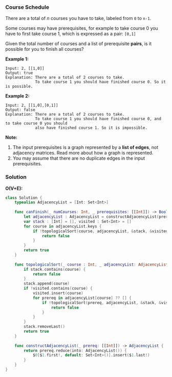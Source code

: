 
### Course Schedule

There are a total of *n* courses you have to take, labeled from `0` to `n-1`.

Some courses may have prerequisites, for example to take course 0 you have to first take course 1, which is expressed as a pair: `[0,1]`

Given the total number of courses and a list of prerequisite __pairs__, is it possible for you to finish all courses?

__Example 1:__
```
Input: 2, [[1,0]] 
Output: true
Explanation: There are a total of 2 courses to take. 
             To take course 1 you should have finished course 0. So it is possible.
```
__Example 2:__
```
Input: 2, [[1,0],[0,1]]
Output: false
Explanation: There are a total of 2 courses to take. 
             To take course 1 you should have finished course 0, and to take course 0 you should
             also have finished course 1. So it is impossible.
```
__Note:__

1. The input prerequisites is a graph represented by a __list of edges__, not adjacency matrices. Read more about how a graph is represented.
2. You may assume that there are no duplicate edges in the input prerequisites.

### Solution
__O(V+E):__
```Swift
class Solution {
    typealias AdjacencyList = [Int: Set<Int>]
    
    func canFinish(_ numCourses: Int, _ prerequisites: [[Int]]) -> Bool {
        let adjacencyList : AdjacencyList = constructAdjacencyList(prerequisites)
        var stack : [Int] = [], visited : Set<Int> = []
        for course in adjacencyList.keys {
            if !topologicalSort(course, adjacencyList, &stack, &visited) {
                return false
            }
        }
        return true
    }
    
    func topologicalSort(_ course : Int, _ adjacencyList: AdjacencyList, _ stack: inout [Int], _ visited: inout Set<Int>) -> Bool {
        if stack.contains(course) {
            return false
        }
        stack.append(course)
        if !visited.contains(course) {
            visited.insert(course)
            for prereq in adjacencyList[course] ?? [] {
                if !topologicalSort(prereq, adjacencyList, &stack, &visited) {
                    return false
                }
            }
        }
        stack.removeLast()
        return true
    }
    
    func constructAdjacencyList(_ prereq: [[Int]]) -> AdjacencyList {
        return prereq.reduce(into: AdjacencyList()) {
            $0[$1.first!, default: Set<Int>()].insert($1.last!)
        }
    }
}
```
